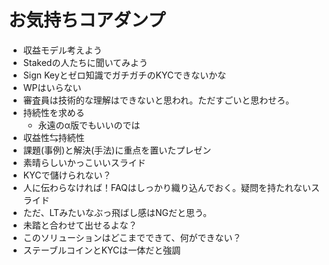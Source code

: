 # お気持ちコアダンプ

  * 収益モデル考えよう
  * Stakedの人たちに聞いてみよう
  * Sign Keyとゼロ知識でガチガチのKYCできないかな
  * WPはいらない
  * 審査員は技術的な理解はできないと思われ。ただすごいと思わせろ。
  * 持続性を求める
    * 永遠のα版でもいいのでは
  * 収益性⇆持続性
  * 課題(事例)と解決(手法)に重点を置いたプレゼン
  * 素晴らしいかっこいいスライド
  * KYCで儲けられない？
  * 人に伝わらなければ！FAQはしっかり織り込んでおく。疑問を持たれないスライド
  * ただ、LTみたいなぶっ飛ばし感はNGだと思う。
  * 未踏と合わせて出せるよな？
  * このソリューションはどこまでできて、何ができない？
  * ステーブルコインとKYCは一体だと強調
